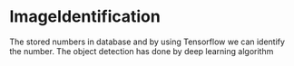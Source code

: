 # ImageIdentification
The stored numbers in database and by using Tensorflow we can identify the number. The object detection has done by deep learning algorithm
